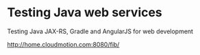 # Testing Java web services #

Testing Java JAX-RS, Gradle and AngularJS for web development

http://home.cloudmotion.com:8080/fib/